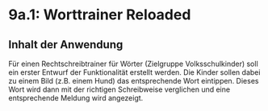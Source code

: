 # 9a.1: Worttrainer Reloaded
## Inhalt der Anwendung
Für einen Rechtschreibtrainer für Wörter (Zielgruppe Volksschulkinder) soll ein erster Entwurf der Funktionalität erstellt werden. Die Kinder sollen dabei zu einem Bild (z.B. einem Hund) das entsprechende Wort eintippen. Dieses Wort wird dann mit der richtigen Schreibweise verglichen und eine entsprechende Meldung wird angezeigt.